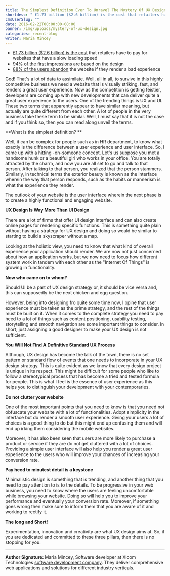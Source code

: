 ```yaml
---
title: The Simplest Definition Ever To Unravel The Mystery Of UX Design
shortdesc: " £1.73 billion ($2.6 billion) is the cost that retailers have to pay for websites that have a slow loading speed  94% of the first impressions are based on the design  88% of the users abandon the website if they render a bad experience"
cmsUserSlug: ""
date: 2016-02-22T00:00:00+08:00
banner: /img/uploads/mystery-of-ux-design.jpg
categories: recent-blog
writer: Maria Mincey
---
```


<ul class="circle-list"><li><a href="https://econsultancy.com/blog/9790-slow-loading-websites-cost-retailers-1-73bn-in-lost-sales-each-year" target="_blank">£1.73 billion ($2.6 billion) is the cost</a> that retailers have to pay for websites that have a slow loading speed</li><li><a href="https://www.researchgate.net/publication/221516871_Trust_and_mistrust_of_online_health_sites" target="_blank">94% of the first impressions</a> are based on the design</li><li><a href="https://twitter.com/intent/tweet?text=" target="_blank">88% of the users abandon</a> the website if they render a bad experience</li></ul>
 
God! That's a lot of data to assimilate. Well, all in all, to survive in this highly competitive business we need a  website that is visually striking, fast, and renders a great user experience. Now as the competition is getting feistier, developers are coming up with new developments that can deliver quite a great user experience to the users. One of the trending things is UX and UI. These two terms that apparently appear to have similar meaning, but actually are quite different from each other. A lot of people in the very business take these term to be similar. Well, I must say that it is  not the case and if you think so, then you can read along unveil the terms. 

**What is the simplest definition? **

Well, it can be complex for people such as in HR department, to know what exactly is the difference between a user experience and user interface. So, I came up with a hitting -on-someone concept. Let's us suppose you met a handsome hunk or a beautiful girl who works in your office. You are totally attracted by the charm, and now you are all set to go and talk to that person. After talking to that person, you realized that the person stammers. Similarly, in technical terms the exterior beauty is known as the interface wherein the way that person responds, such as the habits or mannerism is what the experience they render.

The outlook of your website is the user interface wherein the next phase is to create a highly functional and engaging website. 

**UX Design Is Way More Than UI Design**

There are a lot of firms that offer UI design interface and can also create online pages for rendering specific functions. This is something quite plain without having a strategy for UX design and doing so would be similar to starting to build a skyscraper without a map. 

Looking at the holistic view, you need to know that what kind of overall experience your application should render. We are now not just concerned about how an application works, but we now need to focus how different system work in tandem with each other as the "Internet Of Things" is growing in functionality. 

**Now who came on to whom?**

Should UI be a part of UX design strategy or, it should be vice versa and, this can supposedly be the next chicken and egg question. 

However, being into designing fro quite some time now, I opine that user experience must be taken as the prime strategy, and the rest of the things must be built on it. When it comes to the complete strategy you need to pay heed to a lot of things such as content positioning, usability testing, storytelling and smooth navigation are some important things to consider. In short, just assigning a good designer to make your UX design is not sufficient. 

**You Will Not Find A Definitive Standard UX Process**

Although, UX design has become the talk of the town, there is no set pattern or standard flow of events that one needs to incorporate in your UX design strategy. This is quite evident as we know that every design project is unique in its respect. This might be difficult for some people who like to follow a stereotypical process that has become a tried and tested formula for people. This is what I feel is the essence of user experience as this helps you to distinguish your development with your contemporaries. 

**Do not clutter your website**

One of the most important points that you need to know is that you need not obfuscate your website with a lot of functionalities. Adopt simplicity in the interface but do render a smooth user experience. Giving your users a lot of choices is a good thing to do but this might end up confusing them and will end up irking them considering the mobile websites. 

Moreover, it has also been seen that users are more likely to purchase a product or service if they are do not get cluttered with a lot of choices. Providing a simple user interface will also help you render a great user experience to the users who will improve your chances of increasing your conversion rate. 

**Pay heed to minutest detail is a keystone**

Minimalistic design is something that is trending, and another thing that you need to pay attention to is to the details. To be progressive in your web business, you need to know where the users are feeling uncomfortable while browsing your website. Doing so will help you to improve your performance and eventually your conversion rate. Moreover, if something goes wrong then make sure to inform them that you are aware of it and working to rectify it. 

**The long and Short!**

Experimentation, innovation and creativity are what UX design aims at. So, if you are dedicated and committed to these three pillars, then there is no stopping for you. 

<hr>

<p><strong>Author Signature: </strong>Maria Mincey, Software developer at Xicom Technologies <a href="http://www.xicom.biz/" target="_blank">software development company</a>. They deliver comprehensive web applications and solutions for different industry verticals.</p>